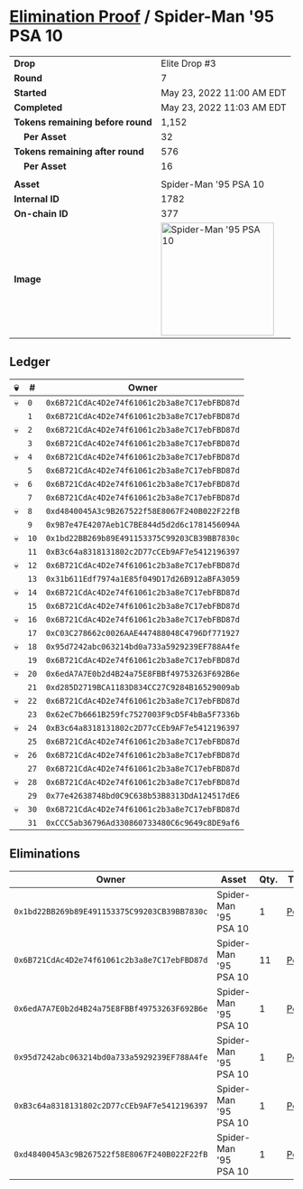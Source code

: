 # [Elimination Proof](./readme.md) / Spider-Man &#039;95 PSA 10

|||
|---|---|
| **Drop** | Elite Drop #3 |
| **Round** | 7 |
| **Started** | May 23, 2022 11:00 AM EDT |
| **Completed** | May 23, 2022 11:03 AM EDT |
| **Tokens remaining before round** | 1,152 |
| **&nbsp;&nbsp;&nbsp;&nbsp;Per Asset** | 32 |
| **Tokens remaining after round** | 576 |
| **&nbsp;&nbsp;&nbsp;&nbsp;Per Asset** | 16 |
| | |
| **Asset** | Spider-Man &#039;95 PSA 10 |
| **Internal ID** | 1782 |
| **On-chain ID** | 377 |
| **Image** | <img src="https://tcdn.blokpax.com/9648a5d9-188d-46e3-a014-df922d568ed9/98559ac572b655e9f7289a2443f67d9d82bb8576f24fce8faa5a205892642f0f.png" height="200" alt="Spider-Man &#039;95 PSA 10" /> |

## Ledger

| 💀 | # | Owner |
| --- | --- | --- |
| 💀 | `0` | `0x6B721CdAc4D2e74f61061c2b3a8e7C17ebFBD87d` |
|  | `1` | `0x6B721CdAc4D2e74f61061c2b3a8e7C17ebFBD87d` |
| 💀 | `2` | `0x6B721CdAc4D2e74f61061c2b3a8e7C17ebFBD87d` |
|  | `3` | `0x6B721CdAc4D2e74f61061c2b3a8e7C17ebFBD87d` |
| 💀 | `4` | `0x6B721CdAc4D2e74f61061c2b3a8e7C17ebFBD87d` |
|  | `5` | `0x6B721CdAc4D2e74f61061c2b3a8e7C17ebFBD87d` |
| 💀 | `6` | `0x6B721CdAc4D2e74f61061c2b3a8e7C17ebFBD87d` |
|  | `7` | `0x6B721CdAc4D2e74f61061c2b3a8e7C17ebFBD87d` |
| 💀 | `8` | `0xd4840045A3c9B267522f58E8067F240B022F22fB` |
|  | `9` | `0x9B7e47E4207Aeb1C7BE844d5d2d6c1781456094A` |
| 💀 | `10` | `0x1bd22BB269b89E491153375C99203CB39BB7830c` |
|  | `11` | `0xB3c64a8318131802c2D77cCEb9AF7e5412196397` |
| 💀 | `12` | `0x6B721CdAc4D2e74f61061c2b3a8e7C17ebFBD87d` |
|  | `13` | `0x31b611Edf7974a1E85f049D17d26B912aBFA3059` |
| 💀 | `14` | `0x6B721CdAc4D2e74f61061c2b3a8e7C17ebFBD87d` |
|  | `15` | `0x6B721CdAc4D2e74f61061c2b3a8e7C17ebFBD87d` |
| 💀 | `16` | `0x6B721CdAc4D2e74f61061c2b3a8e7C17ebFBD87d` |
|  | `17` | `0xC03C278662c0026AAE447488048C4796Df771927` |
| 💀 | `18` | `0x95d7242abc063214bd0a733a5929239EF788A4fe` |
|  | `19` | `0x6B721CdAc4D2e74f61061c2b3a8e7C17ebFBD87d` |
| 💀 | `20` | `0x6edA7A7E0b2d4B24a75E8FBBf49753263F692B6e` |
|  | `21` | `0xd285D2719BCA1183D834CC27C9284B16529009ab` |
| 💀 | `22` | `0x6B721CdAc4D2e74f61061c2b3a8e7C17ebFBD87d` |
|  | `23` | `0x62eC7b6661B259fc7527003F9cD5F4bBa5F7336b` |
| 💀 | `24` | `0xB3c64a8318131802c2D77cCEb9AF7e5412196397` |
|  | `25` | `0x6B721CdAc4D2e74f61061c2b3a8e7C17ebFBD87d` |
| 💀 | `26` | `0x6B721CdAc4D2e74f61061c2b3a8e7C17ebFBD87d` |
|  | `27` | `0x6B721CdAc4D2e74f61061c2b3a8e7C17ebFBD87d` |
| 💀 | `28` | `0x6B721CdAc4D2e74f61061c2b3a8e7C17ebFBD87d` |
|  | `29` | `0x77e42638748bd0C9C638b53B8313DdA124517dE6` |
| 💀 | `30` | `0x6B721CdAc4D2e74f61061c2b3a8e7C17ebFBD87d` |
|  | `31` | `0xCCC5ab36796Ad330860733480C6c9649c8DE9af6` |


## Eliminations

| Owner | Asset | Qty. | Transaction |
| --- | --- | --- | --- |
| `0x1bd22BB269b89E491153375C99203CB39BB7830c` | Spider-Man '95 PSA 10 | 1 | [Polygonscan](https://polygonscan.com/tx/0x9ed756a6012aeb3cabf7dcc44d06d879053a3fe8195147987b17529e761c4193) |
| `0x6B721CdAc4D2e74f61061c2b3a8e7C17ebFBD87d` | Spider-Man '95 PSA 10 | 11 | [Polygonscan](https://polygonscan.com/tx/0x6a5dd8f6db9c02a3bc94ba196622b6b014c4f0d7d0d1b9253e7131f2c9b338fc) |
| `0x6edA7A7E0b2d4B24a75E8FBBf49753263F692B6e` | Spider-Man '95 PSA 10 | 1 | [Polygonscan](https://polygonscan.com/tx/0x65fce71e28a506fc4a5a588be35bd3dd82fe1db5c15b386e8081a7837a9ed2c5) |
| `0x95d7242abc063214bd0a733a5929239EF788A4fe` | Spider-Man '95 PSA 10 | 1 | [Polygonscan](https://polygonscan.com/tx/0xde9d98bd2c47779e3869f43e058949e9f3b25d89d2f6e04d951e2abf27f30ed9) |
| `0xB3c64a8318131802c2D77cCEb9AF7e5412196397` | Spider-Man '95 PSA 10 | 1 | [Polygonscan](https://polygonscan.com/tx/0xfa1d5bd119dd5bef684cdc205d7386ece247c77dd6d77ffc3ae514a6ccad6292) |
| `0xd4840045A3c9B267522f58E8067F240B022F22fB` | Spider-Man '95 PSA 10 | 1 | [Polygonscan](https://polygonscan.com/tx/0xe5414d96b13849a2b4033d72098e8c260f082d079fbbc0d9b34fc2107e28f6bb) |
